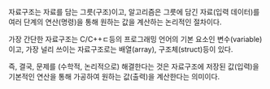 자료구조는 자료를 담는 그릇(구조)이고, 알고리즘은 그릇에 담긴 자료(입력 데이터)를 여러 단계의 연산(명령)을 통해 원하는 값을 계산하는 논리적인 절차이다.

가장 간단한 자료구조는 C/C++ㄷ등의 프로그래밍 언어의 기본 요소인 변수(variable)이고, 가장 널리 쓰이는 자료구조로는 배열(array), 구조체(struct)등이 있다.

즉, 결국, 문제를 (수학적, 논리적으로) 해결한다는 것은 자료구조에 저장된 값(입력)을 기본적인 연산을 통해 가공하여 원하는 값(출력)을 계산한다는 의미이다.
